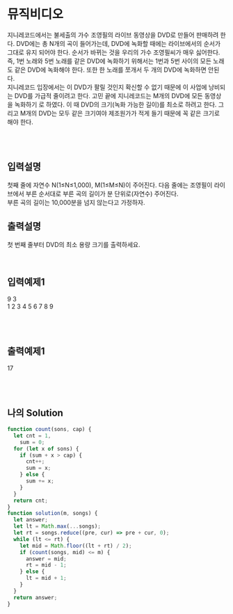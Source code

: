 # 뮤직비디오

지니레코드에서는 불세출의 가수 조영필의 라이브 동영상을 DVD로 만들어 판매하려 한다. 
DVD에는 총 N개의 곡이 들어가는데, DVD에 녹화할 때에는 라이브에서의 순서가 그대로 유지
되어야 한다. 순서가 바뀌는 것을 우리의 가수 조영필씨가 매우 싫어한다. 즉, 1번 노래와 5번 
노래를 같은 DVD에 녹화하기 위해서는 1번과 5번 사이의 모든 노래도 같은 DVD에 녹화해야 
한다. 또한 한 노래를 쪼개서 두 개의 DVD에 녹화하면 안된다.<br/>
지니레코드 입장에서는 이 DVD가 팔릴 것인지 확신할 수 없기 때문에 이 사업에 낭비되는 
DVD를 가급적 줄이려고 한다. 고민 끝에 지니레코드는 M개의 DVD에 모든 동영상을 녹화하기
로 하였다. 이 때 DVD의 크기(녹화 가능한 길이)를 최소로 하려고 한다. 그리고 M개의 DVD는 
모두 같은 크기여야 제조원가가 적게 들기 때문에 꼭 같은 크기로 해야 한다.

<br/>
<br/>

## 입력설명
첫째 줄에 자연수 N(1≤N≤1,000), M(1≤M≤N)이 주어진다. 다음 줄에는 조영필이 라이브에서 
부른 순서대로 부른 곡의 길이가 분 단위로(자연수) 주어진다.<br/>부른 곡의 길이는 10,000분을 
넘지 않는다고 가정하자.

## 출력설명
첫 번째 줄부터 DVD의 최소 용량 크기를 출력하세요.


<br/>

## 입력예제1
9 3<br/>
1 2 3 4 5 6 7 8 9




<br/>
<br/>

## 출력예제1
17

<br/>
<br/>

## 나의 Solution

```javascript
function count(sons, cap) {
  let cnt = 1,
    sum = 0;
  for (let x of sons) {
    if (sum + x > cap) {
      cnt++;
      sum = x;
    } else {
      sum += x;
    }
  }
  return cnt;
}
function solution(m, songs) {
  let answer;
  let lt = Math.max(...songs);
  let rt = songs.reduce((pre, cur) => pre + cur, 0);
  while (lt <= rt) {
    let mid = Math.floor((lt + rt) / 2);
    if (count(songs, mid) <= m) {
      answer = mid;
      rt = mid - 1;
    } else {
      lt = mid + 1;
    }
  }
  return answer;
}
```
